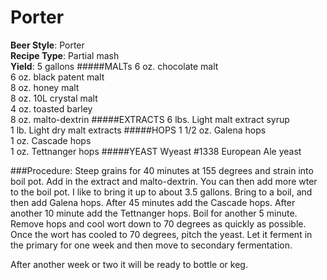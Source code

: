 Porter
====================

**Beer Style**:	Porter  
**Recipe Type**: Partial mash  
**Yield**:	5 gallons
#####MALTs
6 oz. chocolate malt  
6 oz. black patent malt  
8 oz. honey malt  
8 oz. 10L crystal malt  
4 oz. toasted barley   
8 oz. malto-dextrin
#####EXTRACTS
6 lbs. Light malt extract syrup  
1 lb. Light dry malt extracts
#####HOPS
1 1/2 oz. Galena hops  
1 oz. Cascade hops  
1 oz. Tettnanger hops
#####YEAST
Wyeast #1338 European Ale yeast


###Procedure:
Steep grains for 40 minutes at 155 degrees and strain into boil pot. Add in the extract and malto-dextrin. You can then add more wter to the boil pot. I like to bring it up to about 3.5 gallons. Bring to a boil, and then add Galena hops. After 45 minutes add the Cascade hops. After another 10 minute add the Tettnanger hops. Boil for another 5 minute. Remove hops and cool wort down to 70 degrees as quickly as possible. Once the wort has cooled to 70 degrees, pitch the yeast. Let it ferment in the primary for one week and then move to secondary fermentation. 

After another week or two it will be ready to bottle or keg.
